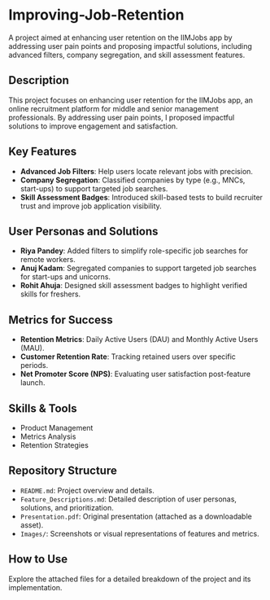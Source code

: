 # Improving-Job-Retention
A project aimed at enhancing user retention on the IIMJobs app by addressing user pain points and proposing impactful solutions, including advanced filters, company segregation, and skill assessment features.

## Description  
This project focuses on enhancing user retention for the IIMJobs app, an online recruitment platform for middle and senior management professionals. By addressing user pain points, I proposed impactful solutions to improve engagement and satisfaction.  

## Key Features  
- **Advanced Job Filters**: Help users locate relevant jobs with precision.  
- **Company Segregation**: Classified companies by type (e.g., MNCs, start-ups) to support targeted job searches.  
- **Skill Assessment Badges**: Introduced skill-based tests to build recruiter trust and improve job application visibility.  

## User Personas and Solutions  
- **Riya Pandey**: Added filters to simplify role-specific job searches for remote workers.  
- **Anuj Kadam**: Segregated companies to support targeted job searches for start-ups and unicorns.  
- **Rohit Ahuja**: Designed skill assessment badges to highlight verified skills for freshers.  

## Metrics for Success  
- **Retention Metrics**: Daily Active Users (DAU) and Monthly Active Users (MAU).  
- **Customer Retention Rate**: Tracking retained users over specific periods.  
- **Net Promoter Score (NPS)**: Evaluating user satisfaction post-feature launch.  

## Skills & Tools  
- Product Management  
- Metrics Analysis  
- Retention Strategies  

## Repository Structure  
- `README.md`: Project overview and details.  
- `Feature_Descriptions.md`: Detailed description of user personas, solutions, and prioritization.  
- `Presentation.pdf`: Original presentation (attached as a downloadable asset).  
- `Images/`: Screenshots or visual representations of features and metrics.  

## How to Use  
Explore the attached files for a detailed breakdown of the project and its implementation.  
